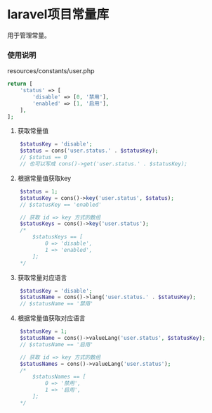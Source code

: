 # laravel项目常量库

用于管理常量。

### 使用说明

resources/constants/user.php
```php
return [
    'status' => [
        'disable' => [0, '禁用'],
        'enabled' => [1, '启用'],
    ],
];
```

1. 获取常量值
```php
    $statusKey = 'disable';
    $status = cons('user.status.' . $statusKey);
    // $status == 0
    // 也可以写成 cons()->get('user.status.' . $statusKey);
```

2. 根据常量值获取key
```php
    $status = 1;
    $statusKey = cons()->key('user.status', $status);
    // $statusKey == 'enabled'

    // 获取 id => key 方式的数组
    $statusKeys = cons()->key('user.status');
    /*
        $statusKeys == [
            0 => 'disable',
            1 => 'enabled',
        ];
    */
```

3. 获取常量对应语言
```php
    $statusKey = 'disable';
    $statusName = cons()->lang('user.status.' . $statusKey);
    // $statusName == '禁用'
```

4. 根据常量值获取对应语言
```php
    $statusKey = 1;
    $statusName = cons()->valueLang('user.status', $statusKey);
    // $statusName == '启用'

    // 获取 id => key 方式的数组
    $statusNames = cons()->valueLang('user.status');
    /*
        $statusNames == [
            0 => '禁用',
            1 => '启用',
        ];
    */
```